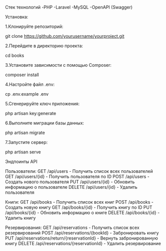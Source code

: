Стек технологий
-PHP
-Laravel
-MySQL
-OpenAPI (Swagger)

Установка:

1.Клонируйте репозиторий:

git clone https://github.com/yourusername/yourproject.git

2.Перейдите в директорию проекта:

cd books

3.Установите зависимости с помощью Composer:

composer install

4.Настройте файл .env:

cp .env.example .env

5.Сгенерируйте ключ приложения:

php artisan key:generate

6.Выполните миграции базы данных:

php artisan migrate

7.Запустите сервер:

php artisan serve


Эндпоинты API

Пользователи:
GET /api/users - Получить список всех пользователей
GET /api/users/{id} - Получить пользователя по ID
POST /api/users - Создать нового пользователя
PUT /api/users/{id} - Обновить информацию о пользователе
DELETE /api/users/{id} - Удалить пользователя

Книги:
GET /api/books - Получить список всех книг
POST /api/books - Создать новую книгу
GET /api/books/{id} - Получить книгу по ID
PUT /api/books/{id} - Обновить информацию о книге
DELETE /api/books/{id} - Удалить книгу

Резервирования:
GET /api/reservations - Получить список всех резервирований
POST /api/reservations/{bookId} - Забронировать книгу
PUT /api/reservations/return/{reservationId} - Вернуть забронированную книгу
DELETE /api/reservations/{reservationId} - Удалить резервирование